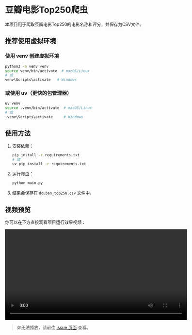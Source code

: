 # 豆瓣电影Top250爬虫

本项目用于爬取豆瓣电影Top250的电影名称和评分，并保存为CSV文件。

## 推荐使用虚拟环境

### 使用 venv 创建虚拟环境

```bash
python3 -m venv venv
source venv/bin/activate  # macOS/Linux
# 或
venv\Scripts\activate   # Windows
```

### 或使用 uv（更快的包管理器）

```bash
uv venv
source .venv/bin/activate  # macOS/Linux
# 或
.venv\Scripts\activate     # Windows
```

## 使用方法

1. 安装依赖：
   ```bash
   pip install -r requirements.txt
   # 或
   uv pip install -r requirements.txt
   ```
2. 运行爬虫：
   ```bash
   python main.py
   ```

3. 结果会保存在 `douban_top250.csv` 文件中。

## 视频预览

你可以在下方直接观看项目运行效果视频：

<video src="https://github.com/user-attachments/assets/91eec5e1-3842-408a-a5e0-6cc809a69806" controls width="600"></video>

> 如无法播放，请前往 [issue 页面](https://github.com/dqymd/crawl/issues/1#issue-3187035468) 查看。